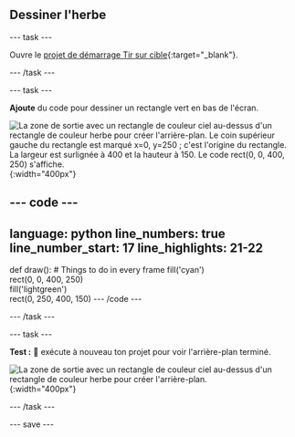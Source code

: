 ## Dessiner l'herbe

--- task ---

Ouvre le [projet de démarrage Tir sur cible](https://editor.raspberrypi.org/en/projects/target-practice-starter){:target="_blank"}.

--- /task ---


--- task ---

**Ajoute** du code pour dessiner un rectangle vert en bas de l'écran.

![La zone de sortie avec un rectangle de couleur ciel au-dessus d'un rectangle de couleur herbe pour créer l'arrière-plan. Le coin supérieur gauche du rectangle est marqué x=0, y=250 ; c'est l'origine du rectangle. La largeur est surlignée à 400 et la hauteur à 150. Le code rect(0, 0, 400, 250) s'affiche.](images/green-grass.png){:width="400px"}

--- code ---
---
language: python line_numbers: true line_number_start: 17
line_highlights: 21-22
---
def draw(): # Things to do in every frame fill('cyan')  
rect(0, 0, 400, 250)  
fill('lightgreen')  
rect(0, 250, 400, 150) --- /code ---

--- /task ---

--- task ---

**Test :** 🔄 exécute à nouveau ton projet pour voir l'arrière-plan terminé.

![La zone de sortie avec un rectangle de couleur ciel au-dessus d'un rectangle de couleur herbe pour créer l'arrière-plan.](images/background.png){:width="400px"}

--- /task ---

--- save ---
